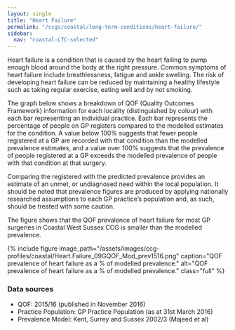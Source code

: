 ```yaml
---
layout: single
title: "Heart Failure"
permalink: "/ccgs/coastal/long-term-conditions/heart-failure/"
sidebar:
  nav: "coastal-LTC-selected"
---
```


Heart failure is a condition that is caused by the heart failing to pump enough blood around the body at the right pressure. Common symptoms of heart failure include breathlessness, fatigue and ankle swelling. The risk of developing heart failure can be reduced by maintaining a healthy lifestyle such as taking regular exercise, eating well and by not smoking.

The graph below shows a breakdown of QOF (Quality Outcomes Framework) information for each locality (distinguished by colour) with each bar representing an individual practice. Each bar represents the percentage of people on GP registers compared to the modelled estimates for the condition. A value below 100% suggests that fewer people registered at a GP are recorded with that condition than the modelled prevalence estimates, and a value over 100% suggests that the prevalence of people registered at a GP exceeds the modelled prevalence of people with that condition at that surgery.

Comparing the registered with the predicted prevalence provides an estimate of an unmet, or undiagnosed need within the local population. It should be noted that prevalence figures are produced by applying nationally researched assumptions to each GP practice’s population and, as such, should be treated with some caution.

The figure shows that the QOF prevalence of heart failure for most GP surgeries in Coastal West Sussex CCG is smaller than the modelled prevalence.

{% include figure image_path="/assets/images/ccg-profiles/coastal/Heart.Failure_09GQOF_Mod_prev1516.png" caption="QOF prevalence of heart failure as a % of modelled prevalence." alt="QOF prevalence of heart failure as a % of modelled prevalence." class="full" %}

### Data sources

- QOF: 2015/16 (published in November 2016)
- Practice Population: GP Practice Population (as at 31st March 2016)
- Prevalence Model: Kent, Surrey and Sussex 2002/3 (Majeed et al)